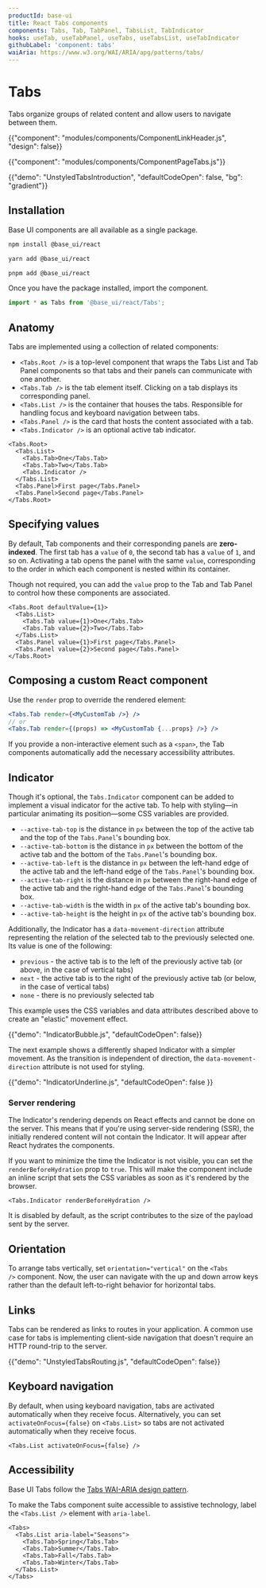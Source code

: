 ```yaml
---
productId: base-ui
title: React Tabs components
components: Tabs, Tab, TabPanel, TabsList, TabIndicator
hooks: useTab, useTabPanel, useTabs, useTabsList, useTabIndicator
githubLabel: 'component: tabs'
waiAria: https://www.w3.org/WAI/ARIA/apg/patterns/tabs/
---
```


# Tabs

<p class="description">Tabs organize groups of related content and allow users to navigate between them.</p>

{{"component": "modules/components/ComponentLinkHeader.js", "design": false}}

{{"component": "modules/components/ComponentPageTabs.js"}}

{{"demo": "UnstyledTabsIntroduction", "defaultCodeOpen": false, "bg": "gradient"}}

## Installation

Base UI components are all available as a single package.

<codeblock storageKey="package-manager">

```bash npm
npm install @base_ui/react
```

```bash yarn
yarn add @base_ui/react
```

```bash pnpm
pnpm add @base_ui/react
```

</codeblock>

Once you have the package installed, import the component.

```ts
import * as Tabs from '@base_ui/react/Tabs';
```

## Anatomy

Tabs are implemented using a collection of related components:

- `<Tabs.Root />` is a top-level component that wraps the Tabs List and Tab Panel components so that tabs and their panels can communicate with one another.
- `<Tabs.Tab />` is the tab element itself. Clicking on a tab displays its corresponding panel.
- `<Tabs.List />` is the container that houses the tabs. Responsible for handling focus and keyboard navigation between tabs.
- `<Tabs.Panel />` is the card that hosts the content associated with a tab.
- `<Tabs.Indicator />` is an optional active tab indicator.

```tsx
<Tabs.Root>
  <Tabs.List>
    <Tabs.Tab>One</Tabs.Tab>
    <Tabs.Tab>Two</Tabs.Tab>
    <Tabs.Indicator />
  </Tabs.List>
  <Tabs.Panel>First page</Tabs.Panel>
  <Tabs.Panel>Second page</Tabs.Panel>
</Tabs.Root>
```

## Specifying values

By default, Tab components and their corresponding panels are **zero-indexed**.
The first tab has a `value` of `0`, the second tab has a `value` of `1`, and so on.
Activating a tab opens the panel with the same `value`, corresponding to the order in which each component is nested within its container.

Though not required, you can add the `value` prop to the Tab and Tab Panel to control how these components are associated.

```tsx
<Tabs.Root defaultValue={1}>
  <Tabs.List>
    <Tabs.Tab value={1}>One</Tabs.Tab>
    <Tabs.Tab value={2}>Two</Tabs.Tab>
  </Tabs.List>
  <Tabs.Panel value={1}>First page</Tabs.Panel>
  <Tabs.Panel value={2}>Second page</Tabs.Panel>
</Tabs.Root>
```

## Composing a custom React component

Use the `render` prop to override the rendered element:

```jsx
<Tabs.Tab render={<MyCustomTab />} />
// or
<Tabs.Tab render={(props) => <MyCustomTab {...props} />} />
```

If you provide a non-interactive element such as a `<span>`, the Tab components automatically add the necessary accessibility attributes.

## Indicator

Though it's optional, the `Tabs.Indicator` component can be added to implement a visual indicator for the active tab.
To help with styling—in particular animating its position—some CSS variables are provided.

- `--active-tab-top` is the distance in `px` between the top of the active tab and the top of the `Tabs.Panel`'s bounding box.
- `--active-tab-bottom` is the distance in `px` between the bottom of the active tab and the bottom of the `Tabs.Panel`'s bounding box.
- `--active-tab-left` is the distance in `px` between the left-hand edge of the active tab and the left-hand edge of the `Tabs.Panel`'s bounding box.
- `--active-tab-right` is the distance in `px` between the right-hand edge of the active tab and the right-hand edge of the `Tabs.Panel`'s bounding box.
- `--active-tab-width` is the width in `px` of the active tab's bounding box.
- `--active-tab-height` is the height in `px` of the active tab's bounding box.

Additionally, the Indicator has a `data-movement-direction` attribute representing the relation of the selected tab to the previously selected one.
Its value is one of the following:

- `previous` - the active tab is to the left of the previously active tab (or above, in the case of vertical tabs)
- `next` - the active tab is to the right of the previously active tab (or below, in the case of vertical tabs)
- `none` - there is no previously selected tab

This example uses the CSS variables and data attributes described above to create an "elastic" movement effect.

{{"demo": "IndicatorBubble.js", "defaultCodeOpen": false}}

The next example shows a differently shaped Indicator with a simpler movement.
As the transition is independent of direction, the `data-movement-direction` attribute is not used for styling.

{{"demo": "IndicatorUnderline.js", "defaultCodeOpen": false }}

### Server rendering

The Indicator's rendering depends on React effects and cannot be done on the server.
This means that if you're using server-side rendering (SSR), the initially rendered content will not contain the Indicator.
It will appear after React hydrates the components.

If you want to minimize the time the Indicator is not visible, you can set the `renderBeforeHydration` prop to `true`.
This will make the component include an inline script that sets the CSS variables as soon as it's rendered by the browser.

```tsx
<Tabs.Indicator renderBeforeHydration />
```

It is disabled by default, as the script contributes to the size of the payload sent by the server.

## Orientation

To arrange tabs vertically, set `orientation="vertical"` on the `<Tabs />` component.
Now, the user can navigate with the up and down arrow keys rather than the default left-to-right behavior for horizontal tabs.

## Links

Tabs can be rendered as links to routes in your application.
A common use case for tabs is implementing client-side navigation that doesn't require an HTTP round-trip to the server.

{{"demo": "UnstyledTabsRouting.js", "defaultCodeOpen": false}}

## Keyboard navigation

By default, when using keyboard navigation, tabs are activated automatically when they receive focus.
Alternatively, you can set `activateOnFocus={false}` on `<Tabs.List>` so tabs are not activated automatically when they receive focus.

```tsx
<Tabs.List activateOnFocus={false} />
```

## Accessibility

Base UI Tabs follow the [Tabs WAI-ARIA design pattern](https://www.w3.org/WAI/ARIA/apg/patterns/tabs/).

To make the Tabs component suite accessible to assistive technology, label the `<Tabs.List />` element with `aria-label`.

```tsx
<Tabs>
  <Tabs.List aria-label="Seasons">
    <Tabs.Tab>Spring</Tabs.Tab>
    <Tabs.Tab>Summer</Tabs.Tab>
    <Tabs.Tab>Fall</Tabs.Tab>
    <Tabs.Tab>Winter</Tabs.Tab>
  </Tabs.List>
</Tabs>
```
